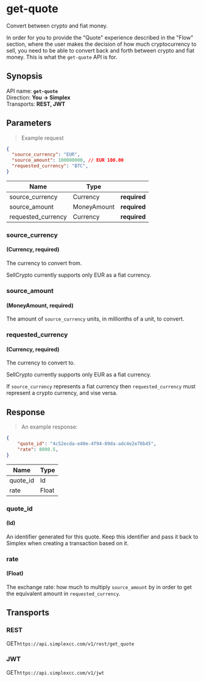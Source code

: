 # get-quote #

Convert between crypto and fiat money.

In order for you to provide the "Quote" experience described in the "Flow" section, where the user makes the decision of how much cryptocurrency to sell, you need to be able to convert back and forth between crypto and fiat money. This is what the `get-quote` API is for.

## Synopsis ##

API name: **`get-quote`**  
Direction: **You &rarr; Simplex**  
Transports: **REST, JWT**

## Parameters ##

> Example request

```json
{
  "source_currency": "EUR",
  "source_amount": 100000000, // EUR 100.00
  "requested_currency": "BTC",
}
```

Name               | Type        |   |
------------------ | ----------- | - |
source_currency    | Currency    | **required**
source_amount      | MoneyAmount | **required**
requested_currency | Currency    | **required**

### source_currency ###
#### (Currency, **required**)

The currency to convert from.

<aside class="notice">
SellCrypto currently supports only EUR as a fiat currency.
</aside>

### source_amount ###
#### (MoneyAmount, **required**)

The amount of `source_currency` units, in millionths of a unit, to convert.

### requested_currency ###
#### (Currency, **required**)

The currency to convert to.

<aside class="notice">
SellCrypto currently supports only EUR as a fiat currency.
</aside>

If `source_currency` represents a fiat currency then `requested_currency` must represent a crypto currency, and vise versa.

## Response ##

> An example response:

```json
{
    "quote_id": "4c52ecda-e40e-4f94-89da-adc4e2e78b45",
    "rate": 8000.5,
}
```

Name     | Type
-------- | ----
quote_id | Id
rate     | Float

### quote_id ###
#### (Id)

An identifier generated for this quote. Keep this identifier and pass it back to Simplex when creating a transaction based on it.

### rate ###
#### (Float)

The exchange rate: how much to multiply `source_amount` by in order to get the equivalent amount in `requested_currency`.

## Transports ##

### REST ###

<span class="http-verb http-get">GET</span>`https://api.simplexcc.com/v1/rest/get_quote`

### JWT ###

<span class="http-verb http-get">GET</span>`https://api.simplexcc.com/v1/jwt`

[modeline]: # ( vim: set ts=2 sw=2 expandtab wrap linebreak: )
